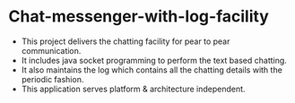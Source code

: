 # Chat-messenger-with-log-facility

- This project delivers the chatting facility for pear to pear communication.
- It includes java socket programming to perform the text based chatting.
- It also maintains the log which contains all the chatting details with the periodic fashion.
- This application serves platform & architecture independent.
